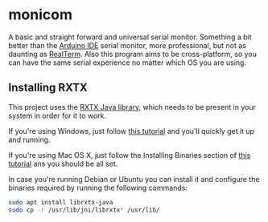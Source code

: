 # monicom

A basic and straight forward and universal serial monitor. Something a bit
better than the [Arduino IDE](https://www.arduino.cc/en/Main/Software)
serial monitor, more professional, but not as daunting as
[RealTerm](https://realterm.sourceforge.io/). Also this program aims to be
cross-platform, so you can have the same serial experience no matter which
OS you are using.

## Installing RXTX

This project uses the [RXTX Java library](http://rxtx.qbang.org/wiki/index.php/Main_Page), which needs to be present in your system in order for it to work.

If you're using Windows, just follow [this tutorial](http://rxtx.qbang.org/wiki/index.php/Installation_for_Windows) and you'll quickly get it up and running.

If you're using Mac OS X, just follow the Installing Binaries section of [this tutorial](http://rxtx.qbang.org/wiki/index.php/Installation_on_MacOS_X) ans you should be all set.

In case you're running Debian or Ubuntu you can install it and configure the binaries required by running the following commands:

```bash
sudo apt install librxtx-java
sudo cp -r /usr/lib/jni/librxtx* /usr/lib/
```

